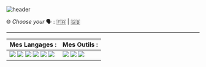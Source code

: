![header](https://capsule-render.vercel.app/api?type=wave&color=timeAuto&height=300&section=header&text=Bienvenue%20sur%20mon%20GitHub%20&#128075;&fontSize=50&animation=twinkling)

&#127760; *Choose your* &#128483; : [&#127467;&#127479;](./README.md) | [&#127468;&#127463;](./READMEEN.md)

***

<!-- https://medium.com/javascript-in-plain-english/how-to-make-custom-language-badges-for-your-profile-using-shields-io-d2aeaf016b6b -->

Mes Langages : | Mes Outils :
-------------- | -------------
![](https://img.shields.io/badge/-HTML5-E34F26?logo=HTML5&logoColor=white&style=flat-square) ![](https://img.shields.io/badge/-CSS3-1572B6?logo=CSS3&logoColor=white&style=flat-square) ![](https://img.shields.io/badge/-JavaScript-F7DF1E?logo=JavaScript&logoColor=white&style=flat-square) ![](https://img.shields.io/badge/-PHP-777BB4?logo=PHP&logoColor=white&style=flat-square) ![](https://img.shields.io/badge/-Python-3776AB?logo=python&logoColor=white&style=flat-square) ![](https://img.shields.io/badge/-C-A8B9CC?logo=C&logoColor=black&style=flat-square) | ![](https://img.shields.io/badge/-Git-F05032?logo=git&logoColor=white&style=flat-square) ![](https://img.shields.io/badge/-GitHub-181717?logo=GitHub&logoColor=white&style=flat-square) ![](https://img.shields.io/badge/-Visual%20Studio%20Code-007ACC?logo=Visual-Studio-Code&logoColor=white&style=flat-square)


<!--
**L-Clem/L-Clem** is a ✨ _special_ ✨ repository because its `README.md` (this file) appears on your GitHub profile.

Here are some ideas to get you started:

- 🔭 I’m currently working on ...
- 🌱 I’m currently learning ...
- 👯 I’m looking to collaborate on ...
- 🤔 I’m looking for help with ...
- 💬 Ask me about ...
- 📫 How to reach me: ...
- 😄 Pronouns: ...
- ⚡ Fun fact: ...
-->